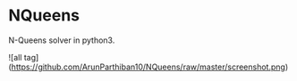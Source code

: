 # NQueens
N-Queens solver in python3.  

![all tag] (https://github.com/ArunParthiban10/NQueens/raw/master/screenshot.png)
